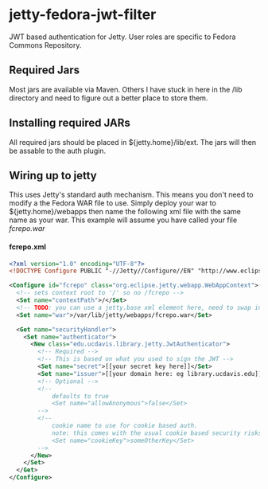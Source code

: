 # jetty-fedora-jwt-filter
JWT based authentication for Jetty.  User roles are specific to Fedora Commons Repository.

## Required Jars

Most jars are available via Maven.  Others I have stuck in here in the /lib directory and
need to figure out a better place to store them.

## Installing required JARs

All required jars should be placed in ${jetty.home}/lib/ext.  The jars will then be assable to the 
auth plugin.

## Wiring up to jetty

This uses Jetty's standard auth mechanism.  This means you don't need to modify a the Fedora
WAR file to use.  Simply deploy your war to ${jetty.home}/webapps then name the following xml
file with the same name as your war.  This example will assume you have called your file *fcrepo.war*

#### fcrepo.xml

```xml
<?xml version="1.0" encoding="UTF-8"?>
<!DOCTYPE Configure PUBLIC "-//Jetty//Configure//EN" "http://www.eclipse.org/jetty/configure.dtd">

<Configure id="fcrepo" class="org.eclipse.jetty.webapp.WebAppContext">
  <!-- sets context root to '/' so no /fcrepo -->
  <Set name="contextPath">/</Set>
  <!-- TODO: you can use a jetty.base xml element here, need to swap in -->
  <Set name="war">/var/lib/jetty/webapps/fcrepo.war</Set>

  <Get name="securityHandler">
    <Set name="authenticator">
      <New class="edu.ucdavis.library.jetty.JwtAuthenticator">
        <!-- Required -->
        <!-- This is based on what you used to sign the JWT -->
        <Set name="secret">[[your secret key here]]</Set>
        <Set name="issuer">[[your domain here: eg library.ucdavis.edu]]</Set>
        <!-- Optional -->
        <!--
            defaults to true
            <Set name="allowAnonymous">false</Set>
        -->
        <!--
            cookie name to use for cookie based auth.
            note: this comes with the usual cookie based security risks
            <Set name="cookieKey">someOtherKey</Set>
        -->
      </New>
    </Set>
  </Get>
</Configure>
```